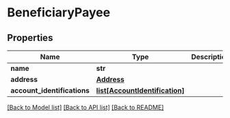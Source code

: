 # BeneficiaryPayee

## Properties
Name | Type | Description | Notes
------------ | ------------- | ------------- | -------------
**name** | **str** |  | [optional] 
**address** | [**Address**](Address.md) |  | [optional] 
**account_identifications** | [**list[AccountIdentification]**](AccountIdentification.md) |  | 

[[Back to Model list]](../README.md#documentation-for-models) [[Back to API list]](../README.md#documentation-for-api-endpoints) [[Back to README]](../README.md)


